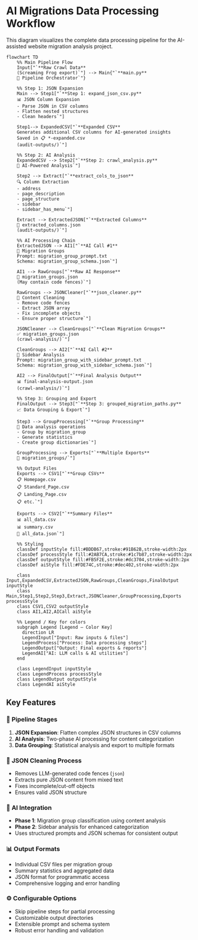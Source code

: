# AI Migrations Data Processing Workflow

This diagram visualizes the complete data processing pipeline for the AI-assisted website migration analysis project.

```mermaid
flowchart TD
    %% Main Pipeline Flow
    Input["`**Raw Crawl Data**
    (Screaming Frog export)`"] --> Main{"`**main.py**
    🚀 Pipeline Orchestrator`"}
    
    %% Step 1: JSON Expansion
    Main --> Step1["`**Step 1: expand_json_csv.py**
    📊 JSON Column Expansion
    - Parse JSON in CSV columns
    - Flatten nested structures
    - Clean headers`"]
    
    Step1--> ExpandedCSV["`**Expanded CSV**
    Generates additional CSV columns for AI-generated insights
    Saved in 📋 *-expanded.csv
    (audit-outputs/)`"]
    
    %% Step 2: AI Analysis
    ExpandedCSV --> Step2["`**Step 2: crawl_analysis.py**
    🤖 AI-Powered Analysis`"]
    
    Step2 --> Extract["`**extract_cols_to_json**
    🔍 Column Extraction
    - address
    - page_description
    - page_structure
    - sidebar
    - sidebar_has_menu`"]
    
    Extract --> ExtractedJSON["`**Extracted Columns**
    📝 extracted_columns.json
    (audit-outputs/)`"]
    
    %% AI Processing Chain
    ExtractedJSON --> AI1["`**AI Call #1**
    🧠 Migration Groups
    Prompt: migration_group_prompt.txt
    Schema: migration_group_schema.json`"]
    
    AI1 --> RawGroups["`**Raw AI Response**
    📄 migration_groups.json
    (May contain code fences)`"]
    
    RawGroups --> JSONCleaner["`**json_cleaner.py**
    🧹 Content Cleaning
    - Remove code fences
    - Extract JSON array
    - Fix incomplete objects
    - Ensure proper structure`"]
    
    JSONCleaner --> CleanGroups["`**Clean Migration Groups**
    ✅ migration_groups.json
    (crawl-analysis/)`"]
    
    CleanGroups --> AI2["`**AI Call #2**
    🧠 Sidebar Analysis
    Prompt: migration_group_with_sidebar_prompt.txt
    Schema: migration_group_with_sidebar_schema.json`"]
    
    AI2 --> FinalOutput["`**Final Analysis Output**
    📊 final-analysis-output.json
    (crawl-analysis/)`"]
    
    %% Step 3: Grouping and Export
    FinalOutput --> Step3["`**Step 3: grouped_migration_paths.py**
    📈 Data Grouping & Export`"]
    
    Step3 --> GroupProcessing["`**Group Processing**
    🔄 Data analysis operations
    - Group by migration_group
    - Generate statistics
    - Create group dictionaries`"]
    
    GroupProcessing --> Exports["`**Multiple Exports**
    📂 migration_groups/`"]
    
    %% Output Files
    Exports --> CSV1["`**Group CSVs**
    📋 Homepage.csv
    📋 Standard_Page.csv
    📋 Landing_Page.csv
    📋 etc.`"]
    
    Exports --> CSV2["`**Summary Files**
    📊 all_data.csv
    📊 summary.csv
    📄 all_data.json`"]
    
    %% Styling
    classDef inputStyle fill:#BDDB67,stroke:#91B62B,stroke-width:2px
    classDef processStyle fill:#2AB7CA,stroke:#1c7b87,stroke-width:2px
    classDef outputStyle fill:#FB5F2E,stroke:#dc3704,stroke-width:2px
    classDef aiStyle fill:#FDE74C,stroke:#dec402,stroke-width:2px
    
    class Input,ExpandedCSV,ExtractedJSON,RawGroups,CleanGroups,FinalOutput inputStyle
    class Main,Step1,Step2,Step3,Extract,JSONCleaner,GroupProcessing,Exports processStyle
    class CSV1,CSV2 outputStyle
    class AI1,AI2,AICall aiStyle

    %% Legend / Key for colors
    subgraph Legend [Legend — Color Key]
      direction LR
      LegendInput["Input: Raw inputs & files"]
      LegendProcess["Process: Data processing steps"]
      LegendOutput["Output: Final exports & reports"]
      LegendAI["AI: LLM calls & AI utilities"]
    end

    class LegendInput inputStyle
    class LegendProcess processStyle
    class LegendOutput outputStyle
    class LegendAI aiStyle
```

## Key Features

### 🔄 **Pipeline Stages**
1. **JSON Expansion**: Flatten complex JSON structures in CSV columns
2. **AI Analysis**: Two-phase AI processing for content categorization
3. **Data Grouping**: Statistical analysis and export to multiple formats

### 🧹 **JSON Cleaning Process**
- Removes LLM-generated code fences (```json```)
- Extracts pure JSON content from mixed text
- Fixes incomplete/cut-off objects
- Ensures valid JSON structure

### 🤖 **AI Integration**
- **Phase 1**: Migration group classification using content analysis
- **Phase 2**: Sidebar analysis for enhanced categorization
- Uses structured prompts and JSON schemas for consistent output

### 📊 **Output Formats**
- Individual CSV files per migration group
- Summary statistics and aggregated data
- JSON format for programmatic access
- Comprehensive logging and error handling

### ⚙️ **Configurable Options**
- Skip pipeline steps for partial processing
- Customizable output directories
- Extensible prompt and schema system
- Robust error handling and validation
